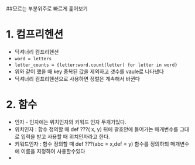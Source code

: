 ##모르는 부분위주로 빠르게 훑어보기

# 1. 컴프리헨션
 - 딕셔너리 컴프리헨션
  - ```word = letters```
  - ```letter_counts = {letter:word.count(letter) for letter in word}```
  - 위와 같이 했을 때 key 중복된 값을 제외하고 갯수를 vaule로 나타낸다
  - 딕셔너리 컴프리헨션으로 사용하면 정렬은 계속해서 바뀐다

# 2. 함수
 - 인자 - 인자에는 위치인자와 키워드 인자 두개가있다.
  - 위치인자 : 함수 정의할 때 def ???( x, y) 뒤에 괄호안에 들어가는 매개변수를 그대로 입력을 받고 사용할 때 위치인자라고 한다.
  - 키워드인자 : 함수 정의할 때 def ???(abc = x,def = y) 함수를 정의하되 매개변수에 이름을 지정하여 사용할수있다
  - 